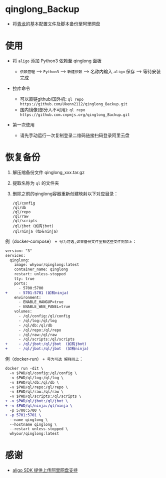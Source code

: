 # qinglong_Backup

- 将[青龙](https://github.com/whyour/qinglong)的基本配置文件及脚本备份至阿里网盘

# 使用

- 将 `aligo` 添加 Python3 依赖至 qinglong 面板
  - `依赖管理` --> `Python3` --> `新建依赖` --> 名称内输入 `aligo` 保存 --> 等待安装完成

- 拉库命令
  - 可以直链github/国外机:   `ql repo https://github.com/Ukenn2112/qinglong_Backup.git`
  - 国内镜像(部分人不可用):  `ql repo https://github.com.cnpmjs.org/qinglong_Backup.git`

- 第一次使用
  - 请先手动运行一次复制登录二维码链接扫码登录阿里云盘

# 恢复备份
  1. 解压缩备份文件 qinglong_xxx.tar.gz

  2. 提取名称为 `ql` 的文件夹

  3. 删除之前的qinglong容器重新创建映射以下对应目录：

        ```
        /ql/config
        /ql/db
        /ql/repo
        /ql/raw
        /ql/scripts
        /ql/jbot (如有jbot)
        /ql/ninja (如有ninja)
        ```

   例（docker-compose） `+ 号为可选,如果备份文件里有这些文件则加上`：

   ```diff
   version: "3"
   services:
     qinglong:
       image: whyour/qinglong:latest
       container_name: qinglong
       restart: unless-stopped
       tty: true
       ports:
         - 5700:5700
   +     - 5701:5701 (如有ninja)
       environment:
         - ENABLE_HANGUP=true
         - ENABLE_WEB_PANEL=true
       volumes:
         - /ql/config:/ql/config
         - /ql/log:/ql/log
         - /ql/db:/ql/db
         - /ql/repo:/ql/repo
         - /ql/raw:/ql/raw
         - /ql/scripts:/ql/scripts
   +     - /ql/jbot:/ql/jbot  (如有jbot)
   +     - /ql/jbot:/ql/jbot  (如有ninja)
   ```

   例（docker-run） `+ 号为可选 解释同上`：

   ```diff
   docker run -dit \
     -v $PWD/ql/config:/ql/config \
     -v $PWD/ql/log:/ql/log \
     -v $PWD/ql/db:/ql/db \
     -v $PWD/ql/repo:/ql/repo \
     -v $PWD/ql/raw:/ql/raw \
     -v $PWD/ql/scripts:/ql/scripts \
   + -v $PWD/ql/jbot:/ql/jbot \
   + -v $PWD/ql/ninja:/ql/ninja \
     -p 5700:5700 \
   + -p 5701:5701 \
     --name qinglong \
     --hostname qinglong \
     --restart unless-stopped \
     whyour/qinglong:latest
   ```

# 感谢

  - [aligo SDK 提供上传阿里网盘支持](https://github.com/foyoux/aligo)